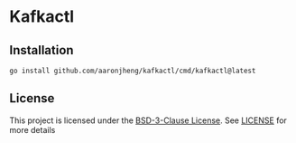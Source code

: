 # Kafkactl

## Installation

```shell
go install github.com/aaronjheng/kafkactl/cmd/kafkactl@latest
```

## License

This project is licensed under the [BSD-3-Clause License](https://opensource.org/licenses/BSD-3-Clause). See [LICENSE](LICENSE.md) for more details
